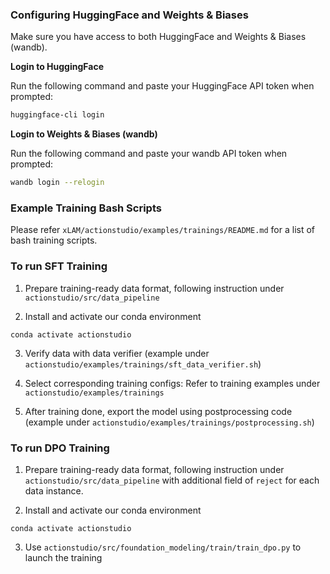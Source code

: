 ### Configuring HuggingFace and Weights & Biases

Make sure you have access to both HuggingFace and Weights & Biases (wandb).

**Login to HuggingFace**

Run the following command and paste your HuggingFace API token when prompted:

```bash
huggingface-cli login
```

**Login to Weights & Biases (wandb)**

Run the following command and paste your wandb API token when prompted:


```bash
wandb login --relogin
```

### Example Training Bash Scripts

Please refer `xLAM/actionstudio/examples/trainings/README.md` for a list of bash training scripts. 

### To run SFT Training
1. Prepare training-ready data format, following instruction under `actionstudio/src/data_pipeline`

2. Install and activate our conda environment
```
conda activate actionstudio
```

3. Verify data with data verifier (example under `actionstudio/examples/trainings/sft_data_verifier.sh`)

4. Select corresponding training configs: Refer to training examples under `actionstudio/examples/trainings`

5. After training done, export the model using postprocessing code (example under `actionstudio/examples/trainings/postprocessing.sh`)

### To run DPO Training

1. Prepare training-ready data format, following instruction under `actionstudio/src/data_pipeline` with additional field of `reject` for each data instance.

2. Install and activate our conda environment
```
conda activate actionstudio
```

3. Use `actionstudio/src/foundation_modeling/train/train_dpo.py` to launch the training


